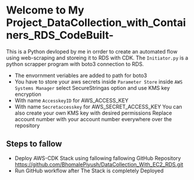 ﻿# Welcome to  My Project_DataCollection_with_Containers_RDS_CodeBuilt-
 This is a Python devloped by me in orrder to create an automated flow using web-scraping
and storeing it to RDS with CDK.
The `Initiator.py` is a python scrapper program with boto3 connection to RDS.
* The envornment veriables are added to path for boto3 
* You have to store your aws secrets inside `Parameter Store` inside `AWS Systems Manager` select SecureStringas option and use KMS key encryption
* With name `AccesskeyID` for AWS_ACCESS_KEY
* With name `Secretaccesskey` for AWS_SECRET_ACCESS_KEY
 You can also create your own KMS key with desired permissions 
Replace account number with your account number everywhere over the repository
## Steps to fallow
* Deploy AWS-CDK Stack using fallowing fallowing GitHub Repository 
 https://github.com/BhomalePiyush/DataCollection_With_EC2_RDS.git
* Run GitHub workflow after The Stack is completely Deployed


